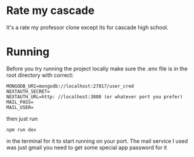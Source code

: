 # Rate my cascade

It's a rate my professor clone except its for cascade high school.

# Running
Before you try running the project locally make sure the .env file is in the root directory with correct:

```
MONGODB_URI=mongodb://localhost:27017/user_cred
NEXTAUTH_SECRET=
NEXTAUTH_URL=http: //localhost:3000 (or whatever port you prefer)
MAIL_PASS=
MAIL_USER=
```
then just run
``` 
npm run dev
```
in the terminal for it to start running on your port.
The mail service I used was just gmail you need to get some special app password for it 
